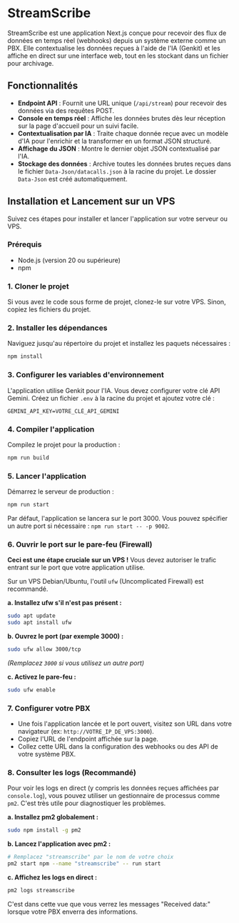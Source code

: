 # StreamScribe

StreamScribe est une application Next.js conçue pour recevoir des flux de données en temps réel (webhooks) depuis un système externe comme un PBX. Elle contextualise les données reçues à l'aide de l'IA (Genkit) et les affiche en direct sur une interface web, tout en les stockant dans un fichier pour archivage.

## Fonctionnalités

- **Endpoint API** : Fournit une URL unique (`/api/stream`) pour recevoir des données via des requêtes POST.
- **Console en temps réel** : Affiche les données brutes dès leur réception sur la page d'accueil pour un suivi facile.
- **Contextualisation par IA** : Traite chaque donnée reçue avec un modèle d'IA pour l'enrichir et la transformer en un format JSON structuré.
- **Affichage du JSON** : Montre le dernier objet JSON contextualisé par l'IA.
- **Stockage des données** : Archive toutes les données brutes reçues dans le fichier `Data-Json/datacalls.json` à la racine du projet. Le dossier `Data-Json` est créé automatiquement.

## Installation et Lancement sur un VPS

Suivez ces étapes pour installer et lancer l'application sur votre serveur ou VPS.

### Prérequis

- Node.js (version 20 ou supérieure)
- npm

### 1. Cloner le projet

Si vous avez le code sous forme de projet, clonez-le sur votre VPS. Sinon, copiez les fichiers du projet.

### 2. Installer les dépendances

Naviguez jusqu'au répertoire du projet et installez les paquets nécessaires :

```bash
npm install
```

### 3. Configurer les variables d'environnement

L'application utilise Genkit pour l'IA. Vous devez configurer votre clé API Gemini. Créez un fichier `.env` à la racine du projet et ajoutez votre clé :

```
GEMINI_API_KEY=VOTRE_CLÉ_API_GEMINI
```

### 4. Compiler l'application

Compilez le projet pour la production :

```bash
npm run build
```

### 5. Lancer l'application

Démarrez le serveur de production :

```bash
npm run start
```

Par défaut, l'application se lancera sur le port 3000. Vous pouvez spécifier un autre port si nécessaire : `npm run start -- -p 9002`.

### 6. Ouvrir le port sur le pare-feu (Firewall)

**Ceci est une étape cruciale sur un VPS !** Vous devez autoriser le trafic entrant sur le port que votre application utilise.

Sur un VPS Debian/Ubuntu, l'outil `ufw` (Uncomplicated Firewall) est recommandé.

**a. Installez ufw s'il n'est pas présent :**
```bash
sudo apt update
sudo apt install ufw
```

**b. Ouvrez le port (par exemple 3000) :**
```bash
sudo ufw allow 3000/tcp
```
*(Remplacez `3000` si vous utilisez un autre port)*

**c. Activez le pare-feu :**
```bash
sudo ufw enable
```

### 7. Configurer votre PBX

- Une fois l'application lancée et le port ouvert, visitez son URL dans votre navigateur (ex: `http://VOTRE_IP_DE_VPS:3000`).
- Copiez l'URL de l'endpoint affichée sur la page.
- Collez cette URL dans la configuration des webhooks ou des API de votre système PBX.

### 8. Consulter les logs (Recommandé)

Pour voir les logs en direct (y compris les données reçues affichées par `console.log`), vous pouvez utiliser un gestionnaire de processus comme `pm2`. C'est très utile pour diagnostiquer les problèmes.

**a. Installez pm2 globalement :**
```bash
sudo npm install -g pm2
```

**b. Lancez l'application avec pm2 :**
```bash
# Remplacez "streamscribe" par le nom de votre choix
pm2 start npm --name "streamscribe" -- run start
```

**c. Affichez les logs en direct :**
```bash
pm2 logs streamscribe
```
C'est dans cette vue que vous verrez les messages "Received data:" lorsque votre PBX enverra des informations.
